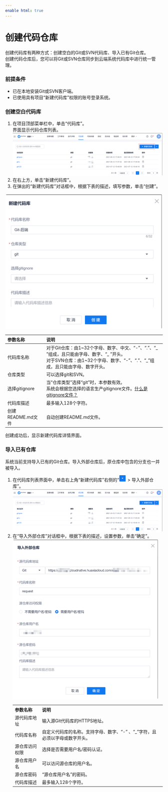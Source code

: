 ```yaml
---
enable html: true
---
```

# 创建代码仓库

创建代码库有两种方式：创建空白的Git或SVN代码库、导入已有Git仓库。        
创建代码仓库后，您可以将Git或SVN仓库同步到云端系统代码库中进行统一管理。

### 前提条件
* 已在本地安装Git或SVN客户端。
* 已使用具有项目“新建代码库”权限的账号登录系统。

### 创建空白代码库
1. 在项目顶部菜单栏中，单击“代码库”。           
      界面显示代码仓库列表。        
      <img src="fig/代码库-首页.png" style="zoom:50%">     
2. 在右上方，单击“新建代码库”。
3. 在弹出的“新建代码库”对话框中，根据下表的描述，填写参数，单击“创建”。       
  <img src="fig/代码库-新建-Git.png" style="zoom:50%">                  
      
|参数名称|说明|
|:--------- |:-------- |
|代码库名称|对于Git仓库：由1~32个字母、数字、中文、“-”、“.”、“_ ”组成，且只能由字母、数字、“_ ”开头。<br>对于SVN仓库：由1~32个字母、数字、“-”、“.”、“_”组成，且只能由字母、数字开头。|
|仓库类型|可以选择git和SVN。|
|选择gitignore|当“仓库类型”选择“git”时，本参数有效。<br>系统会根据您选择的语言生产gitignore文件。[什么是gitignore文件？](https://git-scm.com/docs/gitignore) |
|代码库描述 |最多输入128个字符。|
|创建README.md文件|自动创建README.md文件。|

创建成功后，显示新建代码库详情界面。

### 导入已有仓库      
系统当前支持导入已有的Git仓库。导入外部仓库后，原仓库中包含的分支也一并被导入。           
1. 在代码库列表界面中，单击右上角“新建代码库”右侧的“![](fig/icon/more.png) > 导入外部仓库”。        
   <img src="fig/代码库-首页-导入.png" style="zoom:50%">         
2. 在“导入外部仓库”对话框中，根据下表的描述，设置参数，单击“确定”。       
    <img src="fig/代码库-导入-Git.png" style="zoom:50%">                     
    <table>
<tr>
   <th>参数名称</th>
    <th>说明</th>
</tr>
<tr>
    <td>源代码库地址</td>
    <td>输入源Git代码库的HTTPS地址。</td>
</tr>
<tr>
    <td>代码库名称</td>
    <td>自定义代码库的名称。支持字母、数字、“-” 、“_”字符，且必须以字母或数字开头。</td>
</tr>
<tr>
    <td>源仓库访问权限</td>
    <td>选择是否需要用户名/密码认证。</td>
</tr>
<tr>
    <td>源仓库用户名</td>
    <td>可以访问源仓库的用户名。</td>
</tr>
<tr>
    <td>源仓库密码</td>
    <td>“源仓库用户名”的密码。</td>
</tr>
<tr>
    <td>代码库描述</td>
    <td>最多输入128个字符。</td>
</tr>
</table>